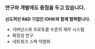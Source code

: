 ### 연구와 개발에도 중점을 두고 있습니다.
**선도적인 R&D 기업인 IOHK와 함께 협력합니다.**
- 거버넌스와 프로토콜 수준의 재무 시스템
- 확장성 연구
- 네트워크 스택 익명화
